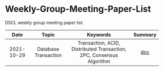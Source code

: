# Weekly-Group-Meeting-Paper-List
DSCL weekly group meeting paper list.

|    Date    |        Topic         |                           Keywords                           |                      Summary                      |
| :--------: | :------------------: | :----------------------------------------------------------: | :-----------------------------------------------: |
| 2021-10-29 | Database Transaction | Transaction, ACID, Distributed Transaction, 2PC, Consensus Algorithm | [doc](./meeting_summary/2021-10-29-数据库事务.md) |

